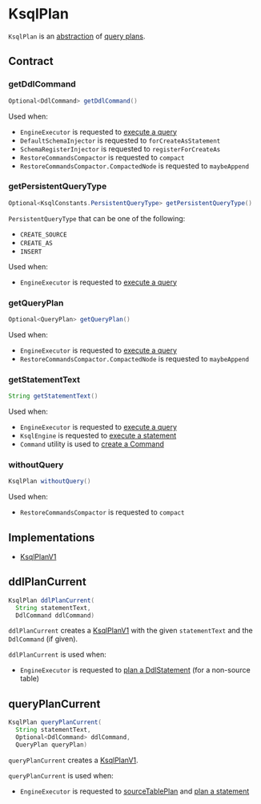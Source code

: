 # KsqlPlan

`KsqlPlan` is an [abstraction](#contract) of [query plans](#implementations).

## Contract

### <span id="getDdlCommand"> getDdlCommand

```java
Optional<DdlCommand> getDdlCommand()
```

Used when:

* `EngineExecutor` is requested to [execute a query](EngineExecutor.md#execute)
* `DefaultSchemaInjector` is requested to `forCreateAsStatement`
* `SchemaRegisterInjector` is requested to `registerForCreateAs`
* `RestoreCommandsCompactor` is requested to `compact`
* `RestoreCommandsCompactor.CompactedNode` is requested to `maybeAppend`

### <span id="getPersistentQueryType"> getPersistentQueryType

```java
Optional<KsqlConstants.PersistentQueryType> getPersistentQueryType()
```

`PersistentQueryType` that can be one of the following:

* `CREATE_SOURCE`
* `CREATE_AS`
* `INSERT`

Used when:

* `EngineExecutor` is requested to [execute a query](EngineExecutor.md#execute)

### <span id="getQueryPlan"> getQueryPlan

```java
Optional<QueryPlan> getQueryPlan()
```

Used when:

* `EngineExecutor` is requested to [execute a query](EngineExecutor.md#execute)
* `RestoreCommandsCompactor.CompactedNode` is requested to `maybeAppend`

### <span id="getStatementText"> getStatementText

```java
String getStatementText()
```

Used when:

* `EngineExecutor` is requested to [execute a query](EngineExecutor.md#execute)
* `KsqlEngine` is requested to [execute a statement](KsqlEngine.md#execute)
* `Command` utility is used to [create a Command](rest/Command.md#of)

### <span id="withoutQuery"> withoutQuery

```java
KsqlPlan withoutQuery()
```

Used when:

* `RestoreCommandsCompactor` is requested to `compact`

## Implementations

* [KsqlPlanV1](KsqlPlanV1.md)

## <span id="ddlPlanCurrent"> ddlPlanCurrent

```java
KsqlPlan ddlPlanCurrent(
  String statementText,
  DdlCommand ddlCommand)
```

`ddlPlanCurrent` creates a [KsqlPlanV1](KsqlPlanV1.md) with the given `statementText` and the `DdlCommand` (if given).

`ddlPlanCurrent` is used when:

* `EngineExecutor` is requested to [plan a DdlStatement](EngineExecutor.md#plan) (for a non-source table)

## <span id="queryPlanCurrent"> queryPlanCurrent

```java
KsqlPlan queryPlanCurrent(
  String statementText,
  Optional<DdlCommand> ddlCommand,
  QueryPlan queryPlan)
```

`queryPlanCurrent` creates a [KsqlPlanV1](KsqlPlanV1.md).

`queryPlanCurrent` is used when:

* `EngineExecutor` is requested to [sourceTablePlan](EngineExecutor.md#sourceTablePlan) and [plan a statement](EngineExecutor.md#plan)
